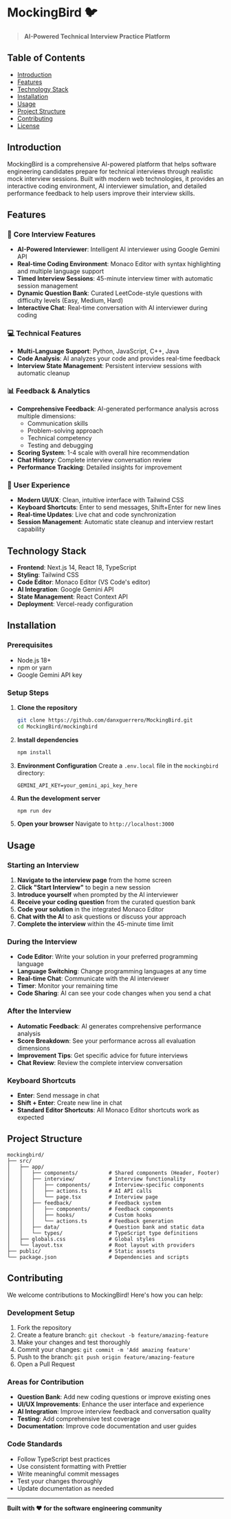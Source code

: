 # MockingBird 🐦

> **AI-Powered Technical Interview Practice Platform**

## Table of Contents
- [Introduction](#introduction)
- [Features](#features)
- [Technology Stack](#technology-stack)
- [Installation](#installation)
- [Usage](#usage)
- [Project Structure](#project-structure)
- [Contributing](#contributing)
- [License](#license)

## Introduction

MockingBird is a comprehensive AI-powered platform that helps software engineering candidates prepare for technical interviews through realistic mock interview sessions. Built with modern web technologies, it provides an interactive coding environment, AI interviewer simulation, and detailed performance feedback to help users improve their interview skills.

## Features

### 🎯 **Core Interview Features**
- **AI-Powered Interviewer**: Intelligent AI interviewer using Google Gemini API
- **Real-time Coding Environment**: Monaco Editor with syntax highlighting and multiple language support
- **Timed Interview Sessions**: 45-minute interview timer with automatic session management
- **Dynamic Question Bank**: Curated LeetCode-style questions with difficulty levels (Easy, Medium, Hard)
- **Interactive Chat**: Real-time conversation with AI interviewer during coding

### 💻 **Technical Features**
- **Multi-Language Support**: Python, JavaScript, C++, Java
- **Code Analysis**: AI analyzes your code and provides real-time feedback
- **Interview State Management**: Persistent interview sessions with automatic cleanup

### 📊 **Feedback & Analytics**
- **Comprehensive Feedback**: AI-generated performance analysis across multiple dimensions:
  - Communication skills
  - Problem-solving approach
  - Technical competency
  - Testing and debugging
- **Scoring System**: 1-4 scale with overall hire recommendation
- **Chat History**: Complete interview conversation review
- **Performance Tracking**: Detailed insights for improvement

### 🎨 **User Experience**
- **Modern UI/UX**: Clean, intuitive interface with Tailwind CSS
- **Keyboard Shortcuts**: Enter to send messages, Shift+Enter for new lines
- **Real-time Updates**: Live chat and code synchronization
- **Session Management**: Automatic state cleanup and interview restart capability

## Technology Stack

- **Frontend**: Next.js 14, React 18, TypeScript
- **Styling**: Tailwind CSS
- **Code Editor**: Monaco Editor (VS Code's editor)
- **AI Integration**: Google Gemini API
- **State Management**: React Context API
- **Deployment**: Vercel-ready configuration

## Installation

### Prerequisites
- Node.js 18+ 
- npm or yarn
- Google Gemini API key

### Setup Steps

1. **Clone the repository**
   ```bash
   git clone https://github.com/danxguerrero/MockingBird.git
   cd MockingBird/mockingbird
   ```

2. **Install dependencies**
   ```bash
   npm install
   ```

3. **Environment Configuration**
   Create a `.env.local` file in the `mockingbird` directory:
   ```env
   GEMINI_API_KEY=your_gemini_api_key_here
   ```

4. **Run the development server**
   ```bash
   npm run dev
   ```

5. **Open your browser**
   Navigate to `http://localhost:3000`

## Usage

### Starting an Interview

1. **Navigate to the interview page** from the home screen
2. **Click "Start Interview"** to begin a new session
3. **Introduce yourself** when prompted by the AI interviewer
4. **Receive your coding question** from the curated question bank
5. **Code your solution** in the integrated Monaco Editor
6. **Chat with the AI** to ask questions or discuss your approach
7. **Complete the interview** within the 45-minute time limit

### During the Interview

- **Code Editor**: Write your solution in your preferred programming language
- **Language Switching**: Change programming languages at any time
- **Real-time Chat**: Communicate with the AI interviewer
- **Timer**: Monitor your remaining time
- **Code Sharing**: AI can see your code changes when you send a chat

### After the Interview

- **Automatic Feedback**: AI generates comprehensive performance analysis
- **Score Breakdown**: See your performance across all evaluation dimensions
- **Improvement Tips**: Get specific advice for future interviews
- **Chat Review**: Review the complete interview conversation

### Keyboard Shortcuts

- **Enter**: Send message in chat
- **Shift + Enter**: Create new line in chat
- **Standard Editor Shortcuts**: All Monaco Editor shortcuts work as expected

## Project Structure

```
mockingbird/
├── src/
│   ├── app/
│   │   ├── components/          # Shared components (Header, Footer)
│   │   ├── interview/           # Interview functionality
│   │   │   ├── components/      # Interview-specific components
│   │   │   ├── actions.ts       # AI API calls
│   │   │   └── page.tsx         # Interview page
│   │   ├── feedback/            # Feedback system
│   │   │   ├── components/      # Feedback components
│   │   │   ├── hooks/           # Custom hooks
│   │   │   └── actions.ts       # Feedback generation
│   │   ├── data/                # Question bank and static data
│   │   └── types/               # TypeScript type definitions
│   ├── globals.css              # Global styles
│   └── layout.tsx               # Root layout with providers
├── public/                      # Static assets
└── package.json                 # Dependencies and scripts
```

## Contributing

We welcome contributions to MockingBird! Here's how you can help:

### Development Setup
1. Fork the repository
2. Create a feature branch: `git checkout -b feature/amazing-feature`
3. Make your changes and test thoroughly
4. Commit your changes: `git commit -m 'Add amazing feature'`
5. Push to the branch: `git push origin feature/amazing-feature`
6. Open a Pull Request

### Areas for Contribution
- **Question Bank**: Add new coding questions or improve existing ones
- **UI/UX Improvements**: Enhance the user interface and experience
- **AI Integration**: Improve interview feedback and conversation quality
- **Testing**: Add comprehensive test coverage
- **Documentation**: Improve code documentation and user guides

### Code Standards
- Follow TypeScript best practices
- Use consistent formatting with Prettier
- Write meaningful commit messages
- Test your changes thoroughly
- Update documentation as needed

---

**Built with ❤️ for the software engineering community**
